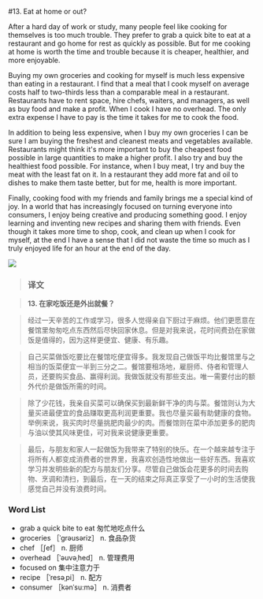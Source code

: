 #13. Eat at home or out?

After a hard day of work or study, many people feel like cooking for themselves is too much trouble. They prefer to grab a quick bite to eat at a restaurant and go home for rest as quickly as possible. But for me cooking at home is worth the time and trouble because it is cheaper, healthier, and more enjoyable.

Buying my own groceries and cooking for myself is much less expensive than eating in a restaurant. I find that a meal that I cook myself on average costs half to two-thirds less than a comparable meal in a restaurant. Restaurants have to rent space, hire chefs, waiters, and managers, as well as buy food and make a profit. When I cook I have no overhead. The only extra expense I have to pay is the time it takes for me to cook the food.

In addition to being less expensive, when I buy my own groceries I can be sure I am buying the freshest and cleanest meats and vegetables available. Restaurants might think it's more important to buy the cheapest food possible in large quantities to make a higher profit. I also try and buy the healthiest food possible. For instance, when I buy meat, I try and buy the meat with the least fat on it. In a restaurant they add more fat and oil to dishes to make them taste better, but for me, health is more important.

Finally, cooking food with my friends and family brings me a special kind of joy. In a world that has increasingly focused on turning everyone into consumers, I enjoy being creative and producing something good. I enjoy learning and inventing new recipes and sharing them with friends. Even though it takes more time to shop, cook, and clean up when I cook for myself, at the end I have a sense that I did not waste the time so much as I truly enjoyed life for an hour at the end of the day.

![](images/TOEFL-iBT-High-Score-Essays-013.jpg)

> ### 译文

> **13. 在家吃饭还是外出就餐？**

> 经过一天辛苦的工作或学习，很多人觉得亲自下厨过于麻烦。他们更愿意在餐馆里匆匆吃点东西然后尽快回家休息。但是对我来说，花时间费劲在家做饭是值得的，因为这样更便宜、健康、有乐趣。

> 自己买菜做饭吃要比在餐馆吃便宜得多。我发现自己做饭平均比餐馆里与之相当的饭菜便宜一半到三分之二。餐馆要租场地，雇厨师、侍者和管理人员，还要购买食品、赢得利润。我做饭就没有那些支出。唯一需要付出的额外代价是做饭所需的时间。

> 除了少花钱，我亲自买菜可以确保买到最新鲜干净的肉与菜。餐馆则认为大量买进最便宜的食品赚取更高利润更重要。我也尽量买最有助健康的食物。举例来说，我买肉时尽量挑肥肉最少的肉。而餐馆则在菜中添加更多的肥肉与油以使其风味更佳，可对我来说健康更重要。

> 最后，与朋友和家人一起做饭为我带来了特别的快乐。在一个越来越专注于将所有人都变成消费者的世界里，我喜欢创造性地做出一些好东西。我喜欢学习并发明些新的配方与朋友们分享。尽管自己做饭会花更多的时间去购物、烹调和清扫，到最后，在一天的结束之际真正享受了一小时的生活使我感觉自己并没有浪费时间。

### Word List

 * grab a quick bite to eat 匆忙地吃点什么
 * groceries ［ˈgrəusəriz］ n. 食品杂货
 * chef ［ʃef］ n. 厨师
 * overhead ［ˈəuvəˌhed］ n. 管理费用
 * focused on 集中注意力于
 * recipe ［ˈresəˌpi］ n. 配方
 * consumer ［kənˈsu:mə］ n. 消费者
